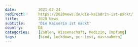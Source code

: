 ```yaml
---
date:          2021-02-24
redirect:      https://2020news.de/die-kaiserin-ist-nackt/
title:         2020 News
subtitle:      'Die Kaiserin ist nackt'
country:       DE
categories:    [Zahlen, Wissenschaft, Medizin, Impfung]
tags:          [kind, lockdown, pcr-test, massnahmen]
---
```

